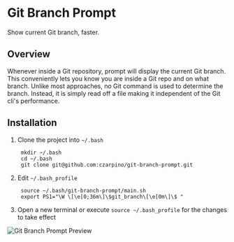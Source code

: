 # Git Branch Prompt

Show current Git branch, faster.

## Overview

Whenever inside a Git repository, prompt will display the current Git branch. This conveniently lets you know you are inside a Git repo and on what branch. Unlike most approaches, no Git command is used to determine the branch. Instead, it is simply read off a file making it independent of the Git cli's performance.

## Installation

1. Clone the project into `~/.bash`

        mkdir ~/.bash
        cd ~/.bash
        git clone git@github.com:czarpino/git-branch-prompt.git

2. Edit `~/.bash_profile`

        source ~/.bash/git-branch-prompt/main.sh
		export PS1="\W \[\e[0;36m\]\$git_branch\[\e[0m\]\$ "

3. Open a new terminal or execute `source ~/.bash_profile` for the changes to take effect

![Git Branch Prompt Preview](https://raw.github.com/czarpino/git-branch-prompt/master/preview.png)
